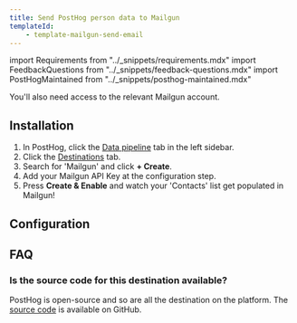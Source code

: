```yaml
---
title: Send PostHog person data to Mailgun
templateId:
    - template-mailgun-send-email
---
```


import Requirements from "../_snippets/requirements.mdx"
import FeedbackQuestions from "../_snippets/feedback-questions.mdx"
import PostHogMaintained from "../_snippets/posthog-maintained.mdx"

<Requirements />

You'll also need access to the relevant Mailgun account.

## Installation

1. In PostHog, click the [Data pipeline](https://us.posthog.com/pipeline/overview) tab in the left sidebar.
2. Click the [Destinations](https://us.posthog.com/pipeline/destinations?search=mailgun) tab.
3. Search for 'Mailgun' and click **+ Create**.
4. Add your Mailgun API Key at the configuration step.
5. Press **Create & Enable** and watch your 'Contacts' list get populated in Mailgun!

<HideOnCDPIndex>

## Configuration

<TemplateParameters />

## FAQ

### Is the source code for this destination available?

PostHog is open-source and so are all the destination on the platform. The [source code](https://github.com/PostHog/posthog/blob/master/posthog/cdp/templates/mailgun/template_mailgun.py) is available on GitHub.

<PostHogMaintained />

<FeedbackQuestions />

</HideOnCDPIndex>